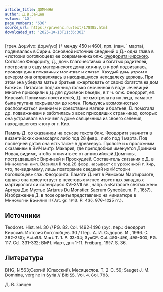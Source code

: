 ```yaml
---
article_title: ДОМНИНА
author: Д.В.Зайцев
volume: '15'
page_numbers: '636'
source_url: https://pravenc.ru/text/178885.html
downloaded_at: '2025-10-13T11:56:30Z'
---
```


[греч. Δομνίνα, Δομνήνα] 
(† между 450 и 460), прп. (пам. 1 марта), подвизалась в Сирии. Основной источник сведений о Д.- одна глава в «Истории боголюбцев» ее современника блж. [Феодорита Кирского](<https://pravenc.ru/text/Феодорит  еп  Кирский.html>). Согласно Феодориту, Д., дочь благочестивых и богатых родителей, построила в саду материнского дома хижину, в к-рой подвизалась, проводя дни в покаянных молитвах и слезах. Каждый день утром и вечером она отправлялась в находившуюся неподалеку церковь. При этом она убедила мать и братьев «жертвовать от своих богатств на дом Божий». Питалась подвижница только смоченной в воде чечевицей. Многие приходили к Д. для духовной беседы, в т. ч. блж. Феодорит, еп. Кирский. Принимая посетителей, Д. не смотрела на их лица, сама же была укутана покрывалом до колен. Пользуясь возможностью распоряжаться имением и средствами матери и братьев, Д. помогала др. подвижникам и заботилась о всех приходящих странниках, которых она устраивала на ночлег в доме священника из своего селения, находившегося к югу от г. Кир.

Память Д. со сказанием на основе текста блж. Феодорита значится в византийских синаксарях либо под 28 февр., либо под 1 марта. Под последней датой она есть также в древнерус. Прологе и с проложным сказанием в ВМЧ митр. Макария, где преподобная именуется Домнина Новая, видимо, чтобы отличить ее от антиохийской Домнины, пострадавшей с Виринеей и Проскудией. Составитель сказания о Д. в Минологии имп. Василия II под 28 февр. называет ее уроженкой г. Кир, что, по-видимому, лишь повторение сведений из «Истории боголюбцев» блж. Феодорита. Памяти Д. нет в Римском Мартирологе, однако она присутствует в некоторых менее известных западных мартирологах и календарях XVI-XVII вв., напр. в «Каталоге святых жен» Артура Дю Мустье (Arturus Du Monstier. Sacrum Gynecàeum. P., 1657). Изображение Д. в позе оранты представлено на миниатюре в Минологии Василия II (Vat. gr. 1613. P. 430, 976-1025 гг.).

## Источники

Teodoret. Hist. rel. 30 // PG. 82. Col. 1492-1496 (рус. пер.: Феодорит Кирский. История боголюбцев. 30 / Пер.: А. И. Сидоров. М., 1996. С. 282-285); ActaSS. Mart. T. 1. P. 33-34; SynCP. Col. 495-496, 499-500; PG. 117. Col. 331-332; ВМЧ. Март, дни 1-11. Freiburg, 1997. S. 36.

## Литература

BHG, N 563;Сергий (Спасский). Месяцеслов. Т. 2. C. 59; Sauget J.-M. Domnina, vergine in Syria // BiblSS. Vol. 4. Col. 763.

Д. В. Зайцев
